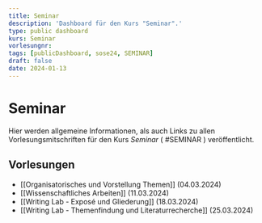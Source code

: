```yaml
---
title: Seminar
description: 'Dashboard für den Kurs "Seminar".'
type: public dashboard
kurs: Seminar
vorlesungnr: 
tags: [publicDashboard, sose24, SEMINAR]
draft: false
date: 2024-01-13
---
```


# Seminar

Hier werden allgemeine Informationen, als auch Links zu allen Vorlesungsmitschriften für den Kurs *Seminar* ( #SEMINAR ) veröffentlicht. 

## Vorlesungen

- [[Organisatorisches und Vorstellung Themen]] (04.03.2024)
- [[Wissenschaftliches Arbeiten]] (11.03.2024)
- [[Writing Lab - Exposé und Gliederung]] (18.03.2024)
- [[Writing Lab - Themenfindung und Literaturrecherche]] (25.03.2024)
